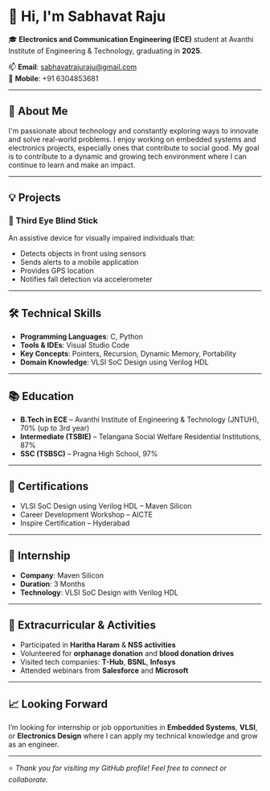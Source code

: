 # 👋 Hi, I'm Sabhavat Raju

🎓 **Electronics and Communication Engineering (ECE)** student at Avanthi Institute of Engineering & Technology, graduating in **2025**.

📫 **Email**: sabhavatrajuraju@gmail.com  
📱 **Mobile**: +91 6304853681

---

## 🚀 About Me

I'm passionate about technology and constantly exploring ways to innovate and solve real-world problems. I enjoy working on embedded systems and electronics projects, especially ones that contribute to social good. My goal is to contribute to a dynamic and growing tech environment where I can continue to learn and make an impact.

---

## 💡 Projects

### 🔹 Third Eye Blind Stick
An assistive device for visually impaired individuals that:
- Detects objects in front using sensors
- Sends alerts to a mobile application
- Provides GPS location
- Notifies fall detection via accelerometer

---

## 🛠️ Technical Skills

- **Programming Languages**: C, Python
- **Tools & IDEs**: Visual Studio Code
- **Key Concepts**: Pointers, Recursion, Dynamic Memory, Portability
- **Domain Knowledge**: VLSI SoC Design using Verilog HDL

---

## 📚 Education

- **B.Tech in ECE** – Avanthi Institute of Engineering & Technology (JNTUH), 70% (up to 3rd year)
- **Intermediate (TSBIE)** – Telangana Social Welfare Residential Institutions, 87%
- **SSC (TSBSC)** – Pragna High School, 97%

---

## 📑 Certifications

- VLSI SoC Design using Verilog HDL – Maven Silicon
- Career Development Workshop – AICTE
- Inspire Certification – Hyderabad

---

## 🏢 Internship

- **Company**: Maven Silicon  
- **Duration**: 3 Months  
- **Technology**: VLSI SoC Design with Verilog HDL

---

## 🌱 Extracurricular & Activities

- Participated in **Haritha Haram** & **NSS activities**
- Volunteered for **orphanage donation** and **blood donation drives**
- Visited tech companies: **T-Hub**, **BSNL**, **Infosys**
- Attended webinars from **Salesforce** and **Microsoft**

---

## 📈 Looking Forward

I’m looking for internship or job opportunities in **Embedded Systems**, **VLSI**, or **Electronics Design** where I can apply my technical knowledge and grow as an engineer.

---

⭐️ *Thank you for visiting my GitHub profile! Feel free to connect or collaborate.*
